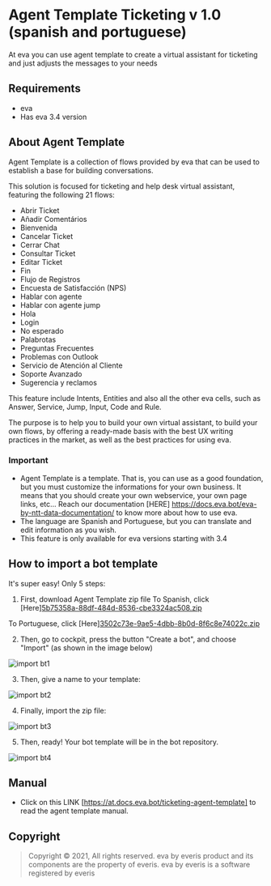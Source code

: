 # Agent Template Ticketing v 1.0 (spanish and portuguese)
At eva you can use agent template to create a virtual assistant for ticketing and just adjusts the messages to your needs

## Requirements 
- eva
- Has eva 3.4 version

## About Agent Template 
Agent Template is a collection of flows provided by eva that can be used to establish a base for building conversations.

This solution is focused for ticketing and help desk virtual assistant, featuring the following 21 flows:

- Abrir Ticket
- Añadir Comentários
- Bienvenida
- Cancelar Ticket
- Cerrar Chat
- Consultar Ticket
- Editar Ticket
- Fin
- Flujo de Registros
- Encuesta de Satisfacción (NPS)
- Hablar con agente
- Hablar con agente jump
- Hola
- Login
- No esperado
- Palabrotas
- Preguntas Frecuentes
- Problemas con Outlook
- Servicio de Atención al Cliente
- Soporte Avanzado
- Sugerencia y reclamos

This feature include Intents, Entities and also all the other eva cells, such as Answer, Service, Jump, Input, Code and Rule.

The purpose is to help you to build your own virtual assistant, to build your own flows, by offering a ready-made basis with the best UX writing practices in the market, as well as the best practices for using eva.

### Important
- Agent Template is a template. That is, you can use as a good foundation, but you must customize the informations for your own business. It means that you should create your own webservice, your own page links, etc... Reach our documentation [HERE] https://docs.eva.bot/eva-by-ntt-data-documentation/ to know more about how to use eva.
- The language are Spanish and Portuguese, but you can translate and edit information as you wish.
- This feature is only available for eva versions starting with 3.4

## How to import a bot template
It's super easy! Only 5 steps:
1) First, download Agent Template zip file 
To Spanish, click [Here][5b75358a-88df-484d-8536-cbe3324ac508.zip](https://github.com/eva-library/agent-template-ticketing/files/8682223/5b75358a-88df-484d-8536-cbe3324ac508.zip)

To Portuguese, click [Here][3502c73e-9ae5-4dbb-8b0d-8f6c8e74022c.zip](https://github.com/eva-library/agent-template-ticketing/files/8682224/3502c73e-9ae5-4dbb-8b0d-8f6c8e74022c.zip)

2) Then, go to cockpit, press the button "Create a bot", and choose "Import" (as shown in the image below)

![import bt1](https://user-images.githubusercontent.com/80360505/131180457-0a7f111c-af7e-426a-9be6-82655f8ef21b.jpg)

3) Then, give a name to your template:

![import bt2](https://user-images.githubusercontent.com/80360505/131180529-fbf9ab64-cc4b-489b-ada3-e13cb8fce28a.jpg)

4) Finally, import the zip file:

![import bt3](https://user-images.githubusercontent.com/80360505/131180560-192f0cf7-f8c0-431b-bbca-0e30e5a13381.jpg)


5) Then, ready! Your bot template will be in the bot repository.

![import bt4](https://user-images.githubusercontent.com/80360505/131180623-d1ead3d5-0f2c-4925-8d91-d0799e2c617f.jpg)


## Manual
- Click on this LINK [https://at.docs.eva.bot/ticketing-agent-template] to read the agent template manual.

## Copyright

> Copyright ©
2021, All rights reserved.
eva by everis product and its components are the property of everis.
eva by everis is a software registered by everis
